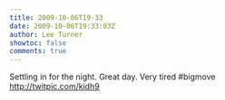 ```yaml
---
title: 2009-10-06T19-33
date: 2009-10-06T19:33:03Z
author: Lee Turner
showtoc: false
comments: true
---
```


Settling in for the night. Great day. Very tired #bigmove http://twitpic.com/kidh9

